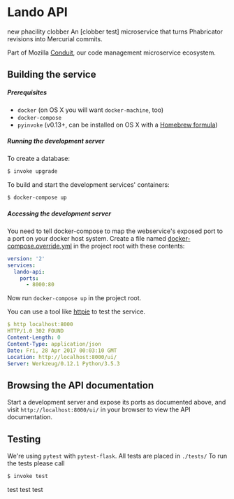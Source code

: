 # Lando API
new phacility clobber
An [clobber test] microservice that turns Phabricator revisions into Mercurial commits.

Part of Mozilla [Conduit](https://wiki.mozilla.org/EngineeringProductivity/Projects/Conduit), 
our code management microservice ecosystem.

## Building the service

##### Prerequisites

 * `docker` (on OS X you will want `docker-machine`, too)
 * `docker-compose`
 * `pyinvoke` (v0.13+, can be installed on OS X with a [Homebrew formula](http://brewformulas.org/pyinvoke))

##### Running the development server

To create a database:

```bash
$ invoke upgrade
```

To build and start the development services' containers: 

```bash
$ docker-compose up 
```

##### Accessing the development server

You need to tell docker-compose to map the webservice's exposed port to a port
on your docker host system.  Create a file named [docker-compose.override.yml](https://docs.docker.com/compose/extends/) 
in the project root with these contents:

```yaml
version: '2'
services:
  lando-api:
    ports:
      - 8000:80
```

Now run `docker-compose up` in the project root.

You can use a tool like [httpie](http://httpie.org/) to test the service.

```yaml
$ http localhost:8000
HTTP/1.0 302 FOUND
Content-Length: 0
Content-Type: application/json
Date: Fri, 28 Apr 2017 00:03:10 GMT
Location: http://localhost:8000/ui/
Server: Werkzeug/0.12.1 Python/3.5.3 
```

## Browsing the API documentation

Start a development server and expose its ports as documented above, and visit 
`http://localhost:8000/ui/` in your browser to view the API documentation.

## Testing

We're using `pytest` with `pytest-flask`. All tests are placed in `./tests/`
To run the tests please call

```bash
$ invoke test
```

test
test
test
